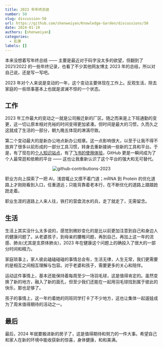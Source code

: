 ```yaml
---
title: 2023 年年终总结
number: 50
slug: discussion-50
url: https://github.com/shenweiyan/Knowledge-Garden/discussions/50
date: 2024-01-10
authors: [shenweiyan]
categories: 
  - 乱弹
labels: []
---
```


本来没想着写年终总结 —— 主要是最近对于码字没太多的欲望，但翻到了 2021/2022 的一些年终记录，也看了不少其他网友博主 2023 年的总结，所以对自己说，还是写一写吧。

2023 年对个人来说是变动的一年，这个变动主要体现在工作上。反观生活，除去家庭的一些琐事基本上也就是波澜不惊的一个状态。

<!-- more -->

## 工作

2023 年工作最大的变动之一就是公司搬迁新的厂区。随之而来是上下班通勤的变更，这一切让原本相对充裕的时间变得更加紧凑。但时间是最大的习惯，久而久之这就成了生活的一部分，朝九晚五体现的淋漓尽致。

第二个变动最大的是新办公地点新办公规章。这一点影响很大，以至于让我不得不放弃了很多以前形成的一部分工具习惯，转身去重新接纳一些新的工具和平台。于是，有了现在的[个人知识站点](https://weiyan.cc)，有了[飞书的使用体验](https://www.weiyan.cc/blog/2023/10/24/discussion-11/)，GitHub 更是一瞬间成为了个人最常逛和依赖的平台 —— 这也让我重新认识了这个平台的强大和无可替代。    
<p align="center">
    <img src="https://shub.weiyan.tech/kgarden/2024/01/github-contributions.png" alt="github-contributions-2023">
</p>

职业方向上探索了一把 AI，浅尝辄止又摸不着门道；mRNA 到 Protein 的优化道路上才刚刚看到入口，任重道远；只能背靠着老本行，在不断优化的道路上踉踉跄跄走着。

职业生涯的道路上人来人往，铁打的营盘流水的兵，走了就走了，无需留念。

## 生活

生活上其实没什么太多说的，感觉到微妙变化的是比以前更加注意到自己和身边人的健康问题了。从老婆孩子，到母亲的腰椎问题，再到自己，再加上这一年的流感、肺炎(尤其是支原体肺炎)，2023 年在健康这个问题上的确投入了很大的一部分时间和精力。

家庭琐事上，家人彼此磕磕碰碰的事情总会有，生活无律，人生无常，我们更需要的是相互之间相互理解与包容。对于老婆和孩子，需要更多的关心和陪伴。

运动这件事情上，基本还能保持着每周至少一场羽毛球，这是值得肯定的。虽然变换了新的地方，融入了新的面孔，但至少我们还能在一起用羽毛球找到属于彼此的快乐，那也足够了。

孩子的事情上，这一年约着她的同班同学打卡了不少地方，这也让集体一起遛娃成为了周末值得期待的活动之一。

## 最后

最后，2024 年就要搬进新的房子了，这是值得期待和努力的一件大事。希望自己和家人在新的环境中能收获新的惊喜，身体健康，和和美满。



<script src="https://giscus.app/client.js"
	data-repo="shenweiyan/Knowledge-Garden"
	data-repo-id="R_kgDOKgxWlg"
	data-mapping="number"
	data-term="50"
	data-reactions-enabled="1"
	data-emit-metadata="0"
	data-input-position="bottom"
	data-theme="light"
	data-lang="zh-CN"
	crossorigin="anonymous"
	async>
</script>
